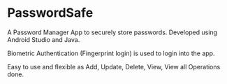 # PasswordSafe
A Password Manager App to securely store passwords. Developed using Android Studio and Java.

Biometric Authentication (Fingerprint login) is used to login into the app.

Easy to use and flexible as Add, Update, Delete, View, View all Operations done.





